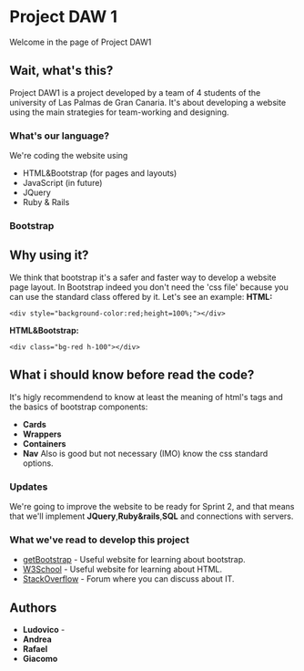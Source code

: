 # Project DAW 1

Welcome in the page of Project DAW1

## Wait, what's this?

Project DAW1 is a project developed by a team of 4 students of the university of Las Palmas de Gran Canaria.
It's about developing a website using the main strategies for team-working and designing.

### What's our language?
We're coding the website using
  * HTML&Bootstrap (for pages and layouts)
  * JavaScript (in future)
  * JQuery
  * Ruby & Rails

### Bootstrap

## Why using it?

We think that bootstrap it's a safer and faster way to develop a website page layout.
In Bootstrap indeed you don't need the 'css file' because you can use the standard class offered by it.
Let's see an example:
**HTML:**
```
<div style="background-color:red;height=100%;"></div>
```
**HTML&Bootstrap:**
```
<div class="bg-red h-100"></div>
```

## What i should know before read the code?
It's  higly recommendend to know at least the meaning of html's tags and the basics of bootstrap components:
 * **Cards**
 * **Wrappers**
 * **Containers**
 * **Nav**
Also is good but not necessary (IMO) know the css standard options.

### Updates
We're going to improve the website to be ready for Sprint 2, and that means that we'll implement **JQuery**,**Ruby&rails**,**SQL** and connections with servers.


### What we've read to develop this project

* [getBootstrap](https://getbootstrap.com) - Useful website for learning about bootstrap.
* [W3School](https://www.w3schools.com/) - Useful website for learning about HTML.
* [StackOverflow](https://stackoverflow.com/) - Forum where you can discuss about IT.

## Authors

* **Ludovico** -
* **Andrea**
* **Rafael**
* **Giacomo**
